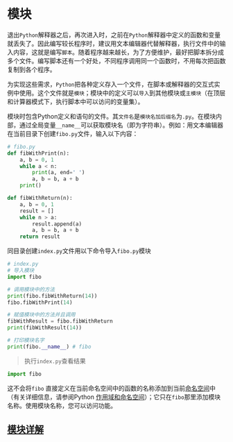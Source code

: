 # 模块

退出`Python`解释器之后，再次进入时，之前在`Python`解释器中定义的函数和变量就丢失了。因此编写较长程序时，建议用文本编辑器代替解释器，执行文件中的输入内容，这就是编写`脚本`。随着程序越来越长，为了方便维护，最好把脚本拆分成多个文件。编写脚本还有一个好处，不同程序调用同一个函数时，不用每次把函数复制到各个程序。

为实现这些需求，`Python`把各种定义存入一个文件，在脚本或解释器的交互式实例中使用。这个文件就是`模块`；模块中的定义可以`导入`到其他模块或`主模块`（在顶层和计算器模式下，执行脚本中可以访问的变量集）。

模块时包含Python定义和语句的文件。其`文件名`是`模块名加后缀名`为`.py`。在模块内部，通过全局变量`__name__`可以获取模块名（即为字符串）。例如：用文本编辑器在当前目录下创建`fibo.py`文件，输入以下内容：

```python
# fibo.py
def fibWithPrint(n):
    a, b = 0, 1
    while a < n:
        print(a, end=' ')
        a, b = b, a + b
    print()

def fibWithReturn(n):
    a, b = 0, 1
    result = []
    while n > a:
        result.append(a)
        a, b = b, a + b
    return result
```

同目录创建`index.py`文件用以下命令导入`fibo.py`模块

```python
# index.py
# 导入模块
import fibo

# 调用模块中的方法
print(fibo.fibWithReturn(14))
fibo.fibWithPrint(14)

# 赋值模块中的方法并且调用
fibWithResult = fibo.fibWithReturn
print(fibWithResult(14))

# 打印模块名字
print(fibo.__name__) # fibo
```

> 执行`index.py`查看结果

```python
import fibo
```

这不会将`fibo` 直接定义在当前命名空间中的函数的名称添加到当前[命名空间](https://docs.python.org/zh-cn/3/glossary.html#term-namespace)中（有关详细信息，请参阅Python [作用域和命名空间](https://docs.python.org/zh-cn/3/tutorial/classes.html#tut-scopes)）；它只在`fibo`那里添加模块名称。使用模块名称，您可以访问功能。

## [模块详解](./01_%E4%BB%A5%E8%84%9A%E6%9C%AC%E6%96%B9%E5%BC%8F%E6%89%A7%E8%A1%8C%E6%A8%A1%E5%9D%97/readme.md)
